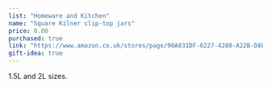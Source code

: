 ```yaml
---
list: "Homeware and Kitchen"
name: "Square Kilner clip-top jars"
price: 0.00
purchased: true
link: "https://www.amazon.co.uk/stores/page/90A031DF-6227-4280-A22B-D8FBDE22186D"
gift-idea: true
---
```

1.5L and 2L sizes.